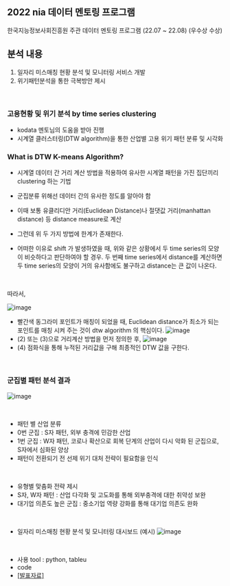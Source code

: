 ## 2022 nia 데이터 멘토링 프로그램

한국지능정보사회진흥원 주관 데이터 멘토링 프로그램 (22.07 ~ 22.08) (우수상 수상)

## 분석 내용
1) 일자리 미스매칭 현황 분석 및 모니터링 서비스 개발
2) 위기패턴분석을 통한 극복방안 제시

<br/>

### 고용현황 및 위기 분석 by time series clustering
- kodata 멘토님의 도움을 받아 진행
- 시계열 클러스터링(DTW algorithm)을 통한 산업별 고용 위기 패턴 분류 및 시각화


### What is DTW K-means Algorithm?
- 시계열 데이터 간 거리 계산 방법을 적용하여 유사한 시계열 패턴을 가진 집단끼리 clustering 하는 기법
- 군집분류 위해선 데이터 간의 유사한 정도를 알아야 함
- 이때 보통 유클리디안 거리(Euclidean Distance)나 절댓값 거리(manhattan distance) 등 distance measure로 계산
- 그런데 위 두 가지 방법에 한계가 존재한다.

- 어떠한 이유로 shift 가 발생하였을 때, 위와 같은 상황에서 두 time series의 모양이 비슷하다고 판단하여야 할 경우. 두 번째 time series에서 distance를 계산하면 두 time series의 모양이 거의 유사함에도 불구하고 distance는 큰 값이 나온다.
<br/>

따라서, 
<br/>

![image](https://github.com/dhye1/nia-data_metoring_Employment_Crisis_Analysis/assets/96327142/3945602b-00ff-4ab8-a5bb-c4fef8387603)
<br/>

- 빨간색 동그라미 포인트가 매칭이 되었을 때, Euclidean distance가 최소가 되는 포인트를 매칭 시켜 주는 것이 dtw algorithm 의 핵심이다.
![image](https://github.com/dhye1/nia-data_metoring_Employment_Crisis_Analysis/assets/96327142/bfbf782e-83d1-4e5f-ac27-727066465797)
- (2) 또는 (3)으로 거리계산 방법을 먼저 정의한 후, 
![image](https://github.com/dhye1/nia-data_metoring_Employment_Crisis_Analysis/assets/96327142/b03ddf88-6d39-4cd3-b60e-99a882736dc8)
- (4) 점화식을 통해 누적된 거리값을 구해 최종적인 DTW 값을 구한다.

<br/>

### 군집별 패턴 분석 결과
![image](https://github.com/dhye1/nia-data_metoring_Employment_Crisis_Analysis/assets/96327142/286330c7-459f-4b43-92fd-87866bb703dd)

<br/>

- 패턴 별 산업 분류
- 0번 군집 : S자 패턴, 외부 충격에 민감한 산업
- 1번 군집 : W자 패턴, 코로나 확산으로 회복 단계의 산업이 다시 악화 된 군집으로, S자에서 심화된 양상
- 패턴이 전환되기 전 선제 위기 대처 전략이 필요함을 인식

<br/>

- 유형별 맞춤화 전략 제시
- S자, W자 패턴 : 산업 다각화 및 고도화를 통해 외부충격에 대한 취약성 보완
- 대기업 의존도 높은 군집 : 중소기업 역량 강화를 통해 대기업 의존도 완화

<br/>


- 일자리 미스매칭 현황 분석 및 모니터링 대시보드
(예시)
![image](https://github.com/dhye1/nia-data_metoring_Employment_Crisis_Analysis/assets/96327142/aef27ff9-bb70-4c90-92cd-d742d75c10fb)
<br/>

- 사용 tool : python, tableu
- code
- [[발표자료]](https://github.com/dhye1/nia-data_metoring_Employment_Crisis_Analysis/blob/main/%EA%B3%A0%EC%9A%A9%EC%9C%84%EA%B8%B0%EB%B6%84%EC%84%9D_%EB%B0%9C%ED%91%9C%EC%9E%90%EB%A3%8C.pdf)
